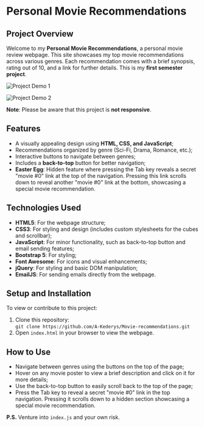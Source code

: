 # Personal Movie Recommendations

## Project Overview

Welcome to my **Personal Movie Recommendations**, a personal movie review webpage. 
This site showcases my top movie recommendations across various genres. Each recommendation comes with a brief synopsis, rating out of 10, and a link for further details.
This is my **first semester project**.

![Project Demo 1](showcase/demo1.gif)

![Project Demo 2](showcase/demo2.gif)

**Note**: Please be aware that this project is **not responsive**.

## Features

- A visually appealing design using **HTML, CSS, and JavaScript**;
- Recommendations organized by genre (Sci-Fi, Drama, Romance, etc.);
- Interactive buttons to navigate between genres;
- Includes a **back-to-top** button for better navigation;
- **Easter Egg**: Hidden feature where pressing the Tab key reveals a secret "movie #0" link at the top of the navigation. 
Pressing this link scrolls down to reveal another "movie #0" link at the bottom, showcasing a special movie recommendation.

## Technologies Used

- **HTML5**: For the webpage structure;
- **CSS3**: For styling and design (includes custom stylesheets for the cubes and scrollbar);
- **JavaScript**: For minor functionality, such as back-to-top button and email sending features;
- **Bootstrap 5**: For styling;
- **Font Awesome**: For icons and visual enhancements;
- **jQuery**: For styling and basic DOM manipulation;
- **EmailJS**: For sending emails directly from the webpage.

## Setup and Installation

To view or contribute to this project:

1. Clone this repository:  
   `git clone https://github.com/A-Kederys/Movie-recommendations.git`
2. Open `index.html` in your browser to view the webpage.

## How to Use

- Navigate between genres using the buttons on the top of the page;
- Hover on any movie poster to view a brief description and click on it for more details;
- Use the back-to-top button to easily scroll back to the top of the page;
- Press the Tab key to reveal a secret "movie #0" link in the top navigation.
Pressing it scrolls down to a hidden section showcasing a special movie recommendation.

**P.S.**
Venture into `index.js` and your own risk.
